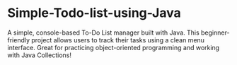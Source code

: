 # Simple-Todo-list-using-Java
A simple, console-based To-Do List manager built with Java. This beginner-friendly project allows users to track their tasks using a clean menu interface. Great for practicing object-oriented programming and working with Java Collections!
